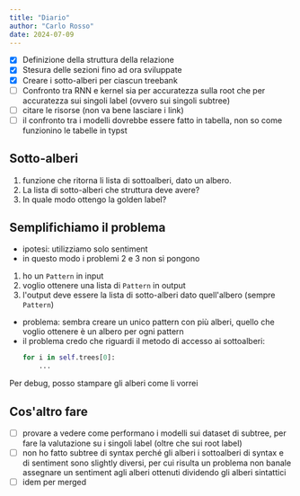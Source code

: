 ```yaml
---
title: "Diario"
author: "Carlo Rosso"
date: 2024-07-09
---
```


-[x] Definizione della struttura della relazione
-[x] Stesura delle sezioni fino ad ora sviluppate
-[x] Creare i sotto-alberi per ciascun treebank
-[ ] Confronto tra RNN e kernel sia per accuratezza sulla root che per
     accuratezza sui singoli label (ovvero sui singoli subtree)
-[ ] citare le risorse (non va bene lasciare i link)
-[ ] il confronto tra i modelli dovrebbe essere fatto in tabella, non so come
     funzionino le tabelle in typst

## Sotto-alberi

1. funzione che ritorna li lista di sottoalberi, dato un albero.
2. La lista di sotto-alberi che struttura deve avere?
3. In quale modo ottengo la golden label?

## Semplifichiamo il problema

- ipotesi: utilizziamo solo sentiment
- in questo modo i problemi 2 e 3 non si pongono

1. ho un `Pattern` in input
2. voglio ottenere una lista di `Pattern` in output
3. l'output deve essere la lista di sotto-alberi dato quell'albero 
   (sempre `Pattern`)

- problema: sembra creare un unico pattern con più alberi,
quello che voglio ottenere è un albero per ogni pattern
- il problema credo che riguardi il metodo di accesso ai sottoalberi:
  ```python
  for i in self.trees[0]:
      ...
  ```
Per debug, posso stampare gli alberi come li vorrei

## Cos'altro fare

-[ ] provare a vedere come performano i modelli sui dataset di subtree, per fare
la valutazione su i singoli label (oltre che sui root label)
-[ ] non ho fatto subtree di syntax perché gli alberi i sottoalberi di syntax e
di sentiment sono slightly diversi, per cui risulta un problema non banale
assegnare un sentiment agli alberi ottenuti dividendo gli alberi sintattici
-[ ] idem per merged
